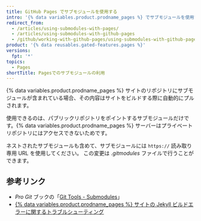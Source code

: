 ```yaml
---
title: GitHub Pages でサブモジュールを使用する
intro: '{% data variables.product.prodname_pages %} でサブモジュールを使用すると、他のサイトのコードで他のプロジェクトを含めることができます。'
redirect_from:
  - /articles/using-submodules-with-pages/
  - /articles/using-submodules-with-github-pages
  - /github/working-with-github-pages/using-submodules-with-github-pages
product: '{% data reusables.gated-features.pages %}'
versions:
  fpt: '*'
topics:
  - Pages
shortTitle: Pagesでのサブモジュールの利用
---
```


{% data variables.product.prodname_pages %} サイトのリポジトリにサブモジュールが含まれている場合、その内容はサイトをビルドする際に自動的にプルされます。

使用できるのは、パブリックリポジトリをポイントするサブモジュールだけです。{% data variables.product.prodname_pages %} サーバーはプライベートリポジトリにはアクセスできないためです。

ネストされたサブモジュールも含めて、サブモジュールには `https://` 読み取り専用 URL を使用してください。 この変更は _.gitmodules_ ファイルで行うことができます。

## 参考リンク

- _Pro Git_ ブックの「[Git Tools - Submodules](https://git-scm.com/book/en/Git-Tools-Submodules)」
- [{% data variables.product.prodname_pages %} サイトの Jekyll ビルドエラーに関するトラブルシューティング](/articles/troubleshooting-jekyll-build-errors-for-github-pages-sites)
